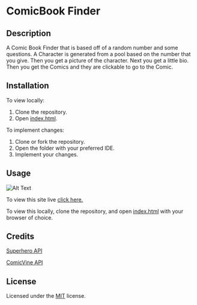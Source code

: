 # ComicBook Finder


## Description 

A Comic Book Finder that is based off of a random number and some questions.
A Character is generated from a pool based on the number that you give.
    Then you get a picture of the character.
    Next you get a little bio.
    Then you get the Comics and they are clickable to go to the Comic.

## Installation

To view locally:
1. Clone the repository.
2. Open [index.html](index.html).

To implement changes:
1. Clone or fork the repository.
2. Open the folder with your preferred IDE.
3. Implement your changes.


## Usage 


![Alt Text](https://media.giphy.com/media/bdZbEvlLq3rLlLHnQH/giphy.gif)

To view this site live [click here.](https://shelb-doc.github.io/ComicBook-Finder/)

To view this locally, clone the repository, and open [index.html](index.html) with your browser of choice.


## Credits

[Superhero API](https://www.superheroapi.com/index.html)

[ComicVine API](https://comicvine.gamespot.com/)


## License

Licensed under the [MIT](LICENSE.txt) license.